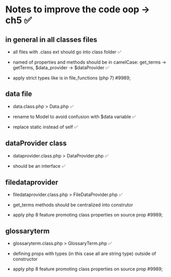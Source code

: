 # Notes to improve the code oop -> ch5 &#9989;

## in general in all classes files

- all files with .class ext should go into class folder &#9989;

- named of properties and methods should be in camelCase: get_terms -> getTerms, $data_provider -> $dataProvider &#9989;

- apply strict types like is in file_functions (php 7) #9989;

## data file

- data.class.php > Data.php &#9989;

- rename to Model to avoid confusion with $data variable &#9989;

- replace static instead of self &#9989;

##  dataProvider class

- dataprovider.class.php > DataProvider.php &#9989;

- should be an interface  &#9989;

## filedataprovider

- filedataprovider.class.php > FileDataProvider.php &#9989;

- get_terms methods should be centralized into construtor

- apply php 8 feature promoting class properties on source prop #9989;


## glossaryterm

- glossaryterm.class.php > GlossaryTerm.php &#9989;

- defining props with types (in this case all are string type) outside of constructor 

- apply php 8 feature promoting class properties on source prop #9989;


